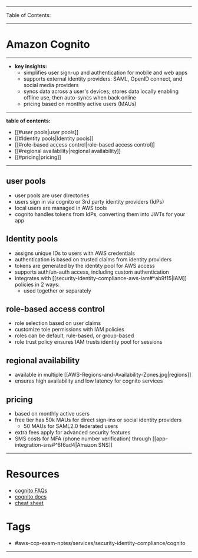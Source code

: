 
---
Table of Contents:

---
# Amazon Cognito
---
- **key insights:** 
	- simplifies user sign-up and authentication for mobile and web apps
	- supports external identity providers: SAML, OpenID connect, and social media providers
	- syncs data across a user's devices; stores data locally enabling offline use, then auto-syncs when back online
	- pricing based on monthly active users (MAUs)
---
**table of contents:**
- [[#user pools|user pools]]
- [[#Identity pools|Identity pools]]
- [[#role-based access control|role-based access control]]
- [[#regional availability|regional availability]]
- [[#pricing|pricing]]
--- 
## user pools
- user pools are user directories
- users sign in via cognito or 3rd party identity providers (IdPs)
- local users are managed in AWS tools
- cognito handles tokens from IdPs, converting them into JWTs for your app
## Identity pools
- assigns unique IDs to users with AWS credentials
- authentication is based on trusted claims from identity providers
- tokens are generated by the identity pool for AWS access
- supports auth/un-auth access, including custom authentication
- integrates with [[security-identity-compliance-aws-iam#^ab9f15|IAM]] policies in 2 ways:
	- used together or separately
## role-based access control
- role selection based on user claims
- customize tole permissions with IAM policies
- roles can be default, rule-based, or group-based
- role trust policy ensures IAM trusts identity pool for sessions 
## regional availability
- available in multiple [[AWS-Regions-and-Availability-Zones.jpg|regions]]
- ensures high availability and low latency for cognito services
## pricing
- based on monthly active users
- free tier has 50k MAUs for direct sign-ins or social identity providers
	- 50 MAUs for SAML2.0 federated users
- extra fees apply for advanced security features
- SMS costs for MFA (phone number verification) through [[app-integration-sns#^6f6ad4|Amazon SNS]]
--- 
# Resources
- [cognito FAQs](https://aws.amazon.com/cognito/faqs/)
- [cognito docs](https://docs.aws.amazon.com/cognito/latest/developerguide/what-is-amazon-cognito.html)
- [cheat sheet](https://tutorialsdojo.com/amazon-cognito/)
# Tags
- #aws-ccp-exam-notes/services/security-identity-compliance/cognito   
---